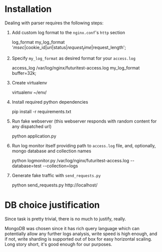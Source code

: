 Installation
============

Dealing with parser requires the following steps:

1) Add custom log format to the `nginx.conf`'s `http` section

    log_format my_log_format '$msec|$cookie_id|$uri|$status|$request_time|$request_length';

2) Specify `my_log_format` as desired format for your `access.log`

    access_log  /var/log/nginx/futuritest-access.log my_log_format buffer=32k;

3) Create virtualenv

    virtualenv ~/env/

4) Install required python dependencies

    pip install -r requirements.txt

5) Run fake webserver (this webserver responds with random content for any dispatched url)

    python application.py

6) Run log monitor itself providing path to `access.log` file,
and, optionally, mongo database and collection names

    python logmonitor.py /var/log/nginx/futuritest-access.log --database=test --collection=logs

7) Generate fake traffic with `send_requests.py`

    python send_requests.py http://localhost/


DB choice justification
=======================

Since task is pretty trivial, there is no much to justify, really.

MongoDB was chosen since it has rich query language which can potentially allow
any further logs analysis, write speed is high enough, and if not, write sharding
is supported out of box for easy horizontal scaling.
Long story short, it's good enough for our purposes.
